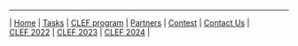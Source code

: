 -----
| [Home](https://www.joker-project.com/2025/) | [Tasks](https://www.joker-project.com/2025/tasks) | [CLEF&nbsp;program](program) | [Partners](partners) | [Contest](contest) | [Contact&nbsp;Us](contact) | [CLEF&nbsp;2022](https://www.joker-project.com/clef-2022/EN/project) | [CLEF&nbsp;2023](https://www.joker-project.com/clef-2023/) | [CLEF&nbsp;2024](https://www.joker-project.com/clef-2024/) |




